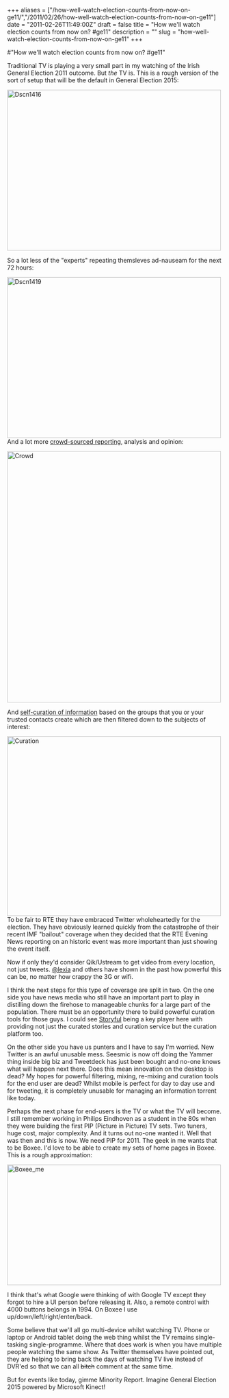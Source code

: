 +++
aliases = ["/how-well-watch-election-counts-from-now-on-ge11/","/2011/02/26/how-well-watch-election-counts-from-now-on-ge11"]
date = "2011-02-26T11:49:00Z"
draft = false
title = "How we'll watch election counts from now on? #ge11"
description = ""
slug = "how-well-watch-election-counts-from-now-on-ge11"
+++

#"How we'll watch election counts from now on? #ge11"


 <p>Traditional TV is playing a very small part in my watching of the Irish General Election 2011 outcome. But <em>the</em> TV is. This is a rough version of the sort of setup that will be the default in General Election 2015:</p>
<p><div class='p_embed p_image_embed'>
<a href="http://getfile8.posterous.com/getfile/files.posterous.com/temp-2011-02-26/rHFDGmFsthqDaqGIpaxGCpeecpvbEsDDsxqaFmDekhlomelCtsGIBbrEzfAs/DSCN1416.JPG.scaled1000.jpg"><img alt="Dscn1416" height="375" src="http://getfile7.posterous.com/getfile/files.posterous.com/temp-2011-02-26/rHFDGmFsthqDaqGIpaxGCpeecpvbEsDDsxqaFmDekhlomelCtsGIBbrEzfAs/DSCN1416.JPG.scaled500.jpg" width="500" /></a>
</div>
</p>
<p>So a lot less of the "experts" repeating themsleves ad-nauseam for the next 72 hours:</p>
<p><div class='p_embed p_image_embed'>
<a href="http://getfile4.posterous.com/getfile/files.posterous.com/temp-2011-02-26/ukistlqDvwuocqpyiAzwtkqhjmDBEBqxmfIeiinzvrbemwxoqvdzxzJGlayo/DSCN1419.JPG.scaled1000.jpg"><img alt="Dscn1419" height="375" src="http://getfile9.posterous.com/getfile/files.posterous.com/temp-2011-02-26/ukistlqDvwuocqpyiAzwtkqhjmDBEBqxmfIeiinzvrbemwxoqvdzxzJGlayo/DSCN1419.JPG.scaled500.jpg" width="500" /></a>
</div>
And a lot more <a href="http://twitter.com/#!/powerian/election-count-ge2011-11">crowd-sourced reporting</a>, analysis and opinion:</p>
<p><div class='p_embed p_image_embed'>
<a href="http://getfile4.posterous.com/getfile/files.posterous.com/temp-2011-02-26/riAjEhHCyyobrugkpfrawFInedwaHrmyDsrhCrhojlszomtaHDvIJsJahoEu/crowd.jpg.scaled1000.jpg"><img alt="Crowd" height="586" src="http://getfile9.posterous.com/getfile/files.posterous.com/temp-2011-02-26/riAjEhHCyyobrugkpfrawFInedwaHrmyDsrhCrhojlszomtaHDvIJsJahoEu/crowd.jpg.scaled500.jpg" width="500" /></a>
</div>
</p>
<p>And <a href="http://curationby.me">self-curation of information</a> based on the groups that you or your trusted contacts create which are then filtered down to the subjects of interest:</p>
<p><div class='p_embed p_image_embed'>
<a href="http://getfile7.posterous.com/getfile/files.posterous.com/temp-2011-02-26/vFgpuHndlJoitwkEEupDHjjxDkDhhdjEADgAEGpmbDxGcjghbJefmnmthGub/curation.jpg.scaled1000.jpg"><img alt="Curation" height="419" src="http://getfile6.posterous.com/getfile/files.posterous.com/temp-2011-02-26/vFgpuHndlJoitwkEEupDHjjxDkDhhdjEADgAEGpmbDxGcjghbJefmnmthGub/curation.jpg.scaled500.jpg" width="500" /></a>
</div>
To be fair to RTE they have embraced Twitter wholeheartedly for the election. They have obviously learned quickly from the catastrophe of their recent IMF "bailout" coverage when they decided that the RTE Evening News reporting on an historic event was more important than just showing the event itself.</p>
<p>Now if only they'd consider Qik/Ustream to get video from every location, not just tweets. <a href="http://twitter.com/lexia">@lexia</a> and others have shown in the past how powerful this can be, no matter how crappy the 3G or wifi.</p>
<p>I think the next steps for this type of coverage are split in two. On the one side you have news media who still have an important part to play in distilling down the firehose to manageable chunks for a large part of the population. There must be an opportunity there to build powerful curation tools for those guys. I could see <a href="http://www.storyful.com/">Storyful</a> being a key player here with providing not just the curated stories and curation service but the curation platform too.</p>
<p>On the other side you have us punters and I have to say I'm worried. New Twitter is an awful unusable mess. Seesmic is now off doing the Yammer thing inside big biz and Tweetdeck has just been bought and no-one knows what will happen next there. Does this mean innovation on the desktop is dead? My hopes for powerful filtering, mixing, re-mixing and curation tools for the end user are dead? Whilst mobile is perfect for day to day use and for tweeting, it is completely unusable for managing an information torrent like today.</p>
<p>Perhaps the next phase for end-users is the TV or what the TV will become. I still remember working in Philips Eindhoven as a student in the 80s when they were building the first PIP (Picture in Picture) TV sets. Two tuners, huge cost, major complexity. And it turns out no-one wanted it. Well that was then and this is now. We need PIP for 2011. The geek in me wants that to be Boxee. I'd love to be able to create my sets of home pages in Boxee. This is a rough approximation:</p>
<p><div class='p_embed p_image_embed'>
<a href="http://getfile5.posterous.com/getfile/files.posterous.com/temp-2011-02-26/piBvHjterrCIjAvFqsoghmoumgwrolmeunduoeatfczHrJqkcpeawdfgwxou/boxee_me.jpg.scaled1000.jpg"><img alt="Boxee_me" height="281" src="http://getfile1.posterous.com/getfile/files.posterous.com/temp-2011-02-26/piBvHjterrCIjAvFqsoghmoumgwrolmeunduoeatfczHrJqkcpeawdfgwxou/boxee_me.jpg.scaled500.jpg" width="500" /></a>
</div>
</p>
<p>I think that's what Google were thinking of with Google TV except they forgot to hire a UI person before releasing it. Also, a remote control with 4000 buttons belongs in 1994. On Boxee I use up/down/left/right/enter/back.&nbsp;</p>
<p>Some believe that we'll all go multi-device whilst watching TV. Phone or laptop or Android tablet doing the web thing whilst the TV remains single-tasking single-programme. Where that does work is when you have multiple people watching the same show. As Twitter themselves have pointed out, they are helping to bring back the days of watching TV live instead of DVR'ed so that we can all <span style="text-decoration: line-through;">bitch</span> comment at the same time.</p>
<p>But for events like today, gimme Minority Report. Imagine General Election 2015 powered by Microsoft Kinect!</p>
<p>&nbsp;</p>
 